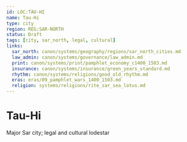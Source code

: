 ```yaml
---
id: LOC:TAU-HI
name: Tau-Hi
type: city
region: REG:SAR-NORTH
status: Draft
tags: [city, sar_north, legal, cultural]
links:
  sar_north: canon/systems/geography/regions/sar_north_cities.md
  law_admin: canon/systems/governance/law_admin.md
  print: canon/systems/print/pamphlet_economy_c1400_1503.md
  insurance: canon/systems/insurance/green_years_standard.md
  rhythm: canon/systems/religions/good_old_rhythm.md
  eras: eras/09_pamphlet_wars_1400_1503.md
  religion: systems/religions/rite_sar_sea_lotus.md
---
```


# Tau-Hi
Major Sar city; legal and cultural lodestar
